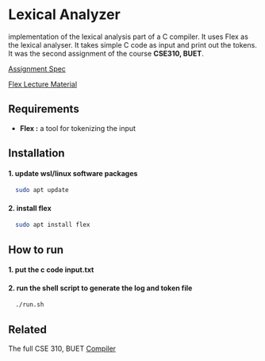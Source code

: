 
# Lexical Analyzer

implementation of the lexical analysis part of a C compiler. It uses Flex as the lexical analyser. It takes simple C code as input and print out the tokens. It was the second assignment of the course **CSE310, BUET**.


[Assignment Spec](https://github.com/TawhidMM/ICG/blob/master/sample_inputs/CSE_310_July_2023_ICG_Spec.pdf)

[Flex Lecture Material](https://github.com/TawhidMM/ICG/blob/master/sample_inputs/CSE_310_July_2023_ICG_Spec.pdf)


## Requirements

- **Flex :** a tool for tokenizing the input

## Installation
#### 1. update wsl/linux software packages
```bash
  sudo apt update
```
#### 2. install flex

```bash
  sudo apt install flex
```

## How to run

#### 1. put the c code **input.txt**

#### 2. run the shell script to generate the log and token file

```bash
  ./run.sh
```

## Related

The full CSE 310, BUET 
[Compiler](https://github.com/TawhidMM/C_Compiler)

